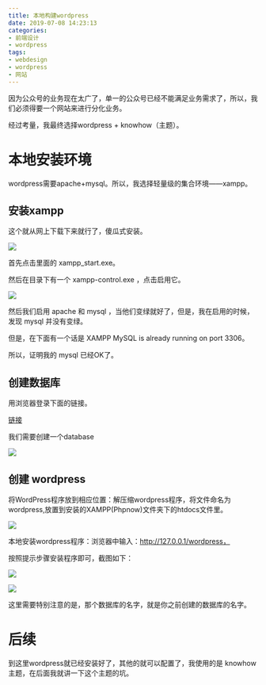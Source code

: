 ```yaml
---
title: 本地构建wordpress
date: 2019-07-08 14:23:13
categories:
- 前端设计
- wordpress
tags:
- webdesign
- wordpress
- 网站
---
```

因为公众号的业务现在太广了，单一的公众号已经不能满足业务需求了，所以，我们必须得要一个网站来进行分化业务。

<!-- more -->

经过考量，我最终选择wordpress + knowhow（主题）。

# 本地安装环境

wordpress需要apache+mysql。所以，我选择轻量级的集合环境——xampp。

## 安装xampp

这个就从网上下载下来就行了，傻瓜式安装。

![](/images/webdesign/1_1.png)

首先点击里面的 xampp_start.exe。

然后在目录下有一个 xampp-control.exe ，点击启用它。

![](/images/webdesign/1_0.png)

然后我们启用 apache 和 mysql ，当他们变绿就好了，但是，我在启用的时候，发现 mysql 并没有变绿。

但是，在下面有一个话是 XAMPP MySQL is already running on port 3306。

所以，证明我的 mysql 已经OK了。

## 创建数据库

用浏览器登录下面的链接。

[链接](http://127.0.0.1/phpmyadmin/)

我们需要创建一个database

![](/images/webdesign/1_2.png)

## 创建 wordpress

将WordPress程序放到相应位置：解压缩wordpress程序，将文件命名为wordpress,放置到安装的XAMPP(Phpnow)文件夹下的htdocs文件里。

![](/images/webdesign/1_3.png)

本地安装wordpress程序：浏览器中输入：http://127.0.0.1/wordpress，

按照提示步骤安装程序即可，截图如下：

![](/images/webdesign/1_4.png)

![](/images/webdesign/1_5.png)

这里需要特别注意的是，那个数据库的名字，就是你之前创建的数据库的名字。

# 后续

到这里wordpress就已经安装好了，其他的就可以配置了，我使用的是 knowhow 主题，在后面我就讲一下这个主题的坑。













